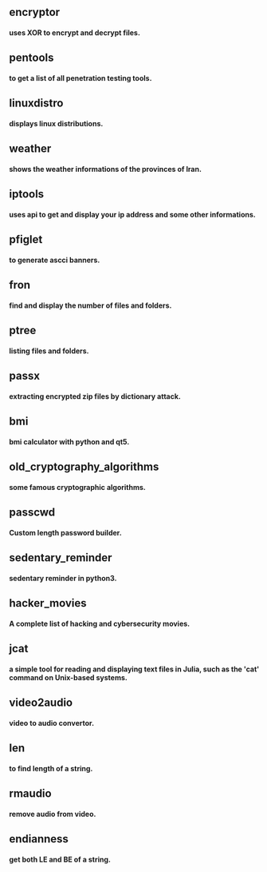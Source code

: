 ## encryptor 
#### uses XOR to encrypt and decrypt files.
	
## pentools
#### to get a list of all penetration testing tools.

## linuxdistro
#### displays linux distributions.
		
## weather 
#### shows the weather informations of the provinces of Iran.

## iptools
#### uses api to get and display your ip address and some other informations.

## pfiglet
#### to generate ascci banners.

## fron
#### find and display the number of files and folders.
	
## ptree
#### listing files and folders.

## passx
#### extracting encrypted zip files by dictionary attack.

## bmi
#### bmi calculator with python and qt5.

## old_cryptography_algorithms
#### some famous cryptographic algorithms.

## passcwd
#### Custom length password builder.

## sedentary_reminder
#### sedentary reminder in python3.
	
## hacker_movies
#### A complete list of hacking and cybersecurity movies.

## jcat
#### a simple tool for reading and displaying text files in Julia, such as the 'cat' command on Unix-based systems.

## video2audio
#### video to audio convertor.

## len
#### to find length of a string.

## rmaudio
#### remove audio from video.

## endianness
#### get both LE and BE of a string.
